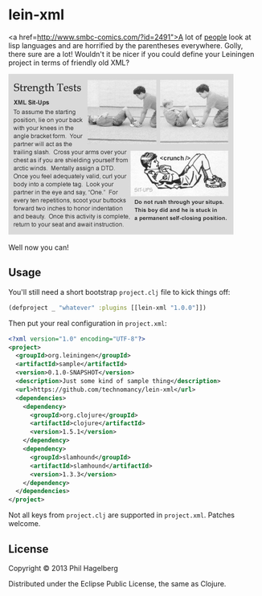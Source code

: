 # lein-xml

<a href=http://www.smbc-comics.com/?id=2491">A lot</a> of <a
href="https://groups.google.com/group/clojure/browse_thread/thread/1d97dff96dbc5430">people</a>
look at lisp languages and are horrified by the parentheses
everywhere. Golly, there sure are a lot! Wouldn't it be nicer if you
could define your Leiningen project in terms of friendly old XML?

<img src="xml-situps.png">

Well now you can!

## Usage

You'll still need a short bootstrap `project.clj` file to kick things off:

```clj
(defproject _ "whatever" :plugins [[lein-xml "1.0.0"]])
```

Then put your real configuration in `project.xml`:

```xml
<?xml version="1.0" encoding="UTF-8"?>
<project>
  <groupId>org.leiningen</groupId>
  <artifactId>sample</artifactId>
  <version>0.1.0-SNAPSHOT</version>
  <description>Just some kind of sample thing</description>
  <url>https://github.com/technomancy/lein-xml</url>
  <dependencies>
    <dependency>
      <groupId>org.clojure</groupId>
      <artifactId>clojure</artifactId>
      <version>1.5.1</version>
    </dependency>
    <dependency>
      <groupId>slamhound</groupId>
      <artifactId>slamhound</artifactId>
      <version>1.3.3</version>
    </dependency>
  </dependencies>
</project>
```

Not all keys from `project.clj` are supported in `project.xml`.
Patches welcome.

## License

Copyright © 2013 Phil Hagelberg

Distributed under the Eclipse Public License, the same as Clojure.
